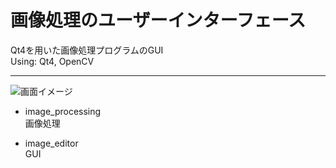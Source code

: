 # 画像処理のユーザーインターフェース

Qt4を用いた画像処理プログラムのGUI  
Using: Qt4, OpenCV  

-----

![画面イメージ](https://raw.github.com/wiki/SatoshiShimada/image_editor/images/Snapshot.png)
* image\_processing  
画像処理

* image\_editor  
GUI
